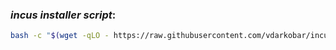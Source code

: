   
###  *incus installer script*:
```bash
bash -c "$(wget -qLO - https://raw.githubusercontent.com/vdarkobar/incus/main/script.sh)"
```
